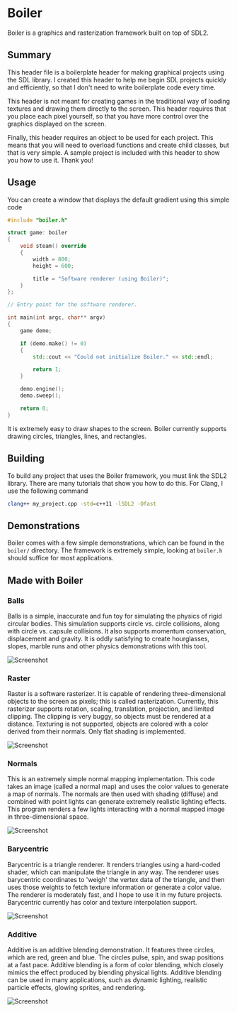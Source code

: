 # Boiler

Boiler is a graphics and rasterization framework built on top of SDL2.

## Summary

This header file is a boilerplate header for making graphical projects using the SDL library. I created this header to help me begin SDL projects quickly and efficiently, so that I don't need to write boilerplate code every time.

This header is not meant for creating games in the traditional way of loading textures and drawing them directly to the screen. This header requires that you place each pixel yourself, so that you have more control over the graphics displayed on the screen.

Finally, this header requires an object to be used for each project. This means that you will need to overload functions and create child classes, but that is very simple. A sample project is included with this header to show you how to use it. Thank you!

## Usage

You can create a window that displays the default gradient using this simple code

```cpp
#include "boiler.h"

struct game: boiler
{	
	void steam() override
	{
		width = 800;
		height = 600;

		title = "Software renderer (using Boiler)";
	}
};

// Entry point for the software renderer.

int main(int argc, char** argv)
{
	game demo;

	if (demo.make() != 0)
	{
		std::cout << "Could not initialize Boiler." << std::endl;

		return 1;
	}

	demo.engine();
	demo.sweep();

	return 0;
}
```

It is extremely easy to draw shapes to the screen. Boiler currently supports drawing circles, triangles, lines, and rectangles.

## Building

To build any project that uses the Boiler framework, you must link the SDL2 library. There are many tutorials that show you how to do this. For Clang, I use the following command

```bash
clang++ my_project.cpp -std=c++11 -lSDL2 -Ofast
```

## Demonstrations

Boiler comes with a few simple demonstrations, which can be found in the `boiler/` directory. The framework is extremely simple, looking at `boiler.h` should suffice for most applications.

## Made with Boiler

### Balls

Balls is a simple, inaccurate and fun toy for simulating the physics of rigid circular bodies. This simulation supports circle vs. circle collisions, along with circle vs. capsule collisions. It also supports momentum conservation, displacement and gravity. It is oddly satisfying to create hourglasses, slopes, marble runs and other physics demonstrations with this tool.

![Screenshot](https://github.com/CobaltXII/boiler/blob/master/img/s_balls_2.png "Balls on slopes")

### Raster

Raster is a software rasterizer. It is capable of rendering three-dimensional objects to the screen as pixels; this is called rasterization. Currently, this rasterizer supports rotation, scaling, translation, projection, and limited clipping. The clipping is very buggy, so objects must be rendered at a distance. Texturing is not supported, objects are colored with a color derived from their normals. Only flat shading is implemented.

![Screenshot](https://github.com/CobaltXII/boiler/blob/master/img/s_raster_4.png "Stanford bunny")

### Normals

This is an extremely simple normal mapping implementation. This code takes an image (called a normal map) and uses the color values to generate a map of normals. The normals are then used with shading (diffuse) and combined with point lights can generate extremely realistic lighting effects. This program renders a few lights interacting with a normal mapped image in three-dimensional space.

![Screenshot](https://github.com/CobaltXII/boiler/blob/master/img/s_normals_3.png "Schizophrenic normal mapped coin")

### Barycentric

Barycentric is a triangle renderer. It renders triangles using a hard-coded shader, which can manipulate the triangle in any way. The renderer uses barycentric coordinates to 'weigh' the vertex data of the triangle, and then uses those weights to fetch texture information or generate a color value. The renderer is moderately fast, and I hope to use it in my future projects. Barycentric currently has color and texture interpolation support.

![Screenshot](https://github.com/CobaltXII/boiler/blob/master/img/s_barycentric_1.png "Colorful triangle")

### Additive

Additive is an additive blending demonstration. It features three circles, which are red, green and blue. The circles pulse, spin, and swap positions at a fast pace. Additive blending is a form of color blending, which closely mimics the effect produced by blending physical lights. Additive blending can be used in many applications, such as dynamic lighting, realistic particle effects, glowing sprites, and rendering.

![Screenshot](https://github.com/CobaltXII/boiler/blob/master/img/s_additive_1.png "Additive blending")
